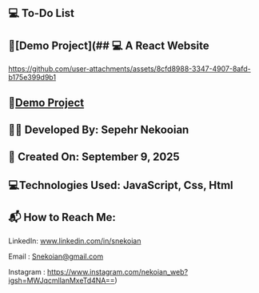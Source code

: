 ## 💻 To-Do List



## 🔗[Demo Project](## 💻 A React Website



https://github.com/user-attachments/assets/8cfd8988-3347-4907-8afd-b175e399d9b1



## 🔗[Demo Project](https://ddwwa-xv3h.vercel.app/)

## 👨‍💻 Developed By: Sepehr Nekooian

## 📅 Created On: September 9, 2025

## 💻Technologies Used: JavaScript, Css, Html

## 📬 How to Reach Me:

LinkedIn: www.linkedin.com/in/snekoian

Email : Snekoian@gmail.com

Instagram : https://www.instagram.com/nekoian_web?igsh=MWJqcmllanMxeTd4NA==)
